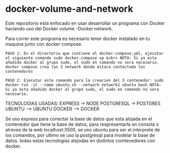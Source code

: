 # docker-volume-and-network
Este repositorio esta enfocado en usar desarrollar un programa con Docker haciendo uso del Docker volume -Docker network.

Para correr este programa es necesario tener docker instalado en tu maquina junto con docker compose.



``
PASO 1: En el directorio que contiene el docker-compose.yml, ejecutar el siguiente comando sudo docker-compose up &<br>
NOTA: Si ya esta añadido docker al grupo sudo, el sudo en comando no sera necesario. docker compose crea las 2 network donde estara contectado los contenedores
``

``
PASO 2: Ejecutar este comando para la creacion del 3 contenedor: sudo docker run -it --name ubuntu_sh --network network2 ubuntu bash
NOTA: Si ya esta añadido docker al grupo sudo, el sudo en comando no sera necesario.
``


TECNOLOGIAS USADAS:
EXPRESS -> NODE
POSTGRESQL -> POSTGRES
UBUNTU --> UBUNTU
DOCKER --> DOCKER

Se uso express para conectar la base de datos que esta alojada en el contenedor que tiene la base de datos, para respresentarla en consola o atreves de la web localhost:3500, se uso ubuntu para ser el interprete de los comandos, por ultimo se uso la postgresql para modelar la base de datos. todas estas tecnologias alejodas en distintos comtenedores con docker.
